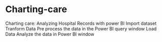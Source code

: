 # Charting-care
Charting care: Analyzing Hospital Records with power BI
Import dataset
Tranform Data
Pre process the data in the Power BI query window
Load Data
Analyze the data in Power BI window
